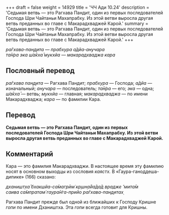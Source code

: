 +++
draft = false
weight = 14929
title = 'ЧЧ Ади 10.24'
description = 'Седьмая ветвь — это Рагхава Пандит, один из первых последователей Господа Шри Чайтаньи Махапрабху. Из этой ветви выросла другая ветвь преданных во главе с Макарадхваджей Карой.'
summary = 'Седьмая ветвь — это Рагхава Пандит, один из первых последователей Господа Шри Чайтаньи Махапрабху. Из этой ветви выросла другая ветвь преданных во главе с Макарадхваджей Карой.'
+++

_ра̄гхава-пан̣д̣ита — прабхура а̄дйа-анучара  
та̄н̇ра эка ш́а̄кха̄ мукхйа — макарадхваджа кара_

## Пословный перевод

_ра̄гхава_ _пан̣д̣ита_ — Рагхава Пандит; _прабхура_ — Господа; _а̄дйа_ — изначальный; _анучара_ — последователь; _та̄н̇ра_ — его; _эка_ — одна; _ш́а̄кха̄_ — ветвь; _мукхйа_ — главная; _макарадхваджа_ — по имени Макарадхваджа; _кара_ — по фамилии Кара.

## Перевод

**Седьмая ветвь — это Рагхава Пандит, один из первых последователей Господа Шри Чайтаньи Махапрабху. Из этой ветви выросла другая ветвь преданных во главе с Макарадхваджей Карой.**

## Комментарий

Кара — это фамилия Макарадхваджи. В настоящее время эту фамилию носят в основном выходцы из сословия _каястх._ В «Гаура-ганоддеша-дипике» (166) сказано:

_дханишт̣ха̄ бхакшйа-са̄магрӣм̇ кр̣шн̣а̄йа̄да̄д врадже ’мита̄м  
саива са̄мпратам̇ гаура̄н̇га-прийо ра̄гхава-пан̣д̣итах̣_

Рагхава Пандит прежде был одной из ближайших к Господу Кришне _гопи_ по имени Дхаништха. Эта _гопи_ всегда готовит для Кришны.
